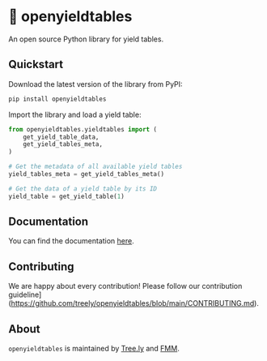 # 🌲 openyieldtables

An open source Python library for yield tables.

## Quickstart

Download the latest version of the library from PyPI:

```bash
pip install openyieldtables
```

Import the library and load a yield table:

```python
from openyieldtables.yieldtables import (
    get_yield_table_data,
    get_yield_tables_meta,
)

# Get the metadata of all available yield tables
yield_tables_meta = get_yield_tables_meta()

# Get the data of a yield table by its ID
yield_table = get_yield_table(1)
```

## Documentation

You can find the documentation [here](https://openyieldtables.readthedocs.io/latest/).

## Contributing

We are happy about every contribution! Please follow our 
contribution guideline](https://github.com/treely/openyieldtables/blob/main/CONTRIBUTING.md).

## About

`openyieldtables` is maintained by [Tree.ly](https://tree.ly) and [FMM](https://www.fmm.at/).
